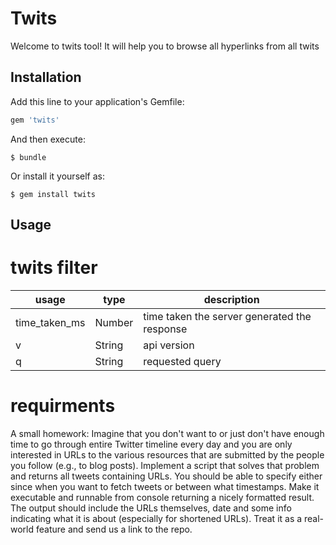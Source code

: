 # Twits

Welcome to twits tool! It will help you to browse all hyperlinks from all twits

## Installation

Add this line to your application's Gemfile:

```ruby
gem 'twits'
```

And then execute:

    $ bundle

Or install it yourself as:

    $ gem install twits

## Usage

# twits filter


|     usage     |  type  |                 description                  |
|---------------|--------|----------------------------------------------|
| time_taken_ms | Number | time taken the server generated the response |
| v             | String | api version                                  |
| q             | String | requested query                              |


# requirments

A small homework: Imagine that you don't want to or just don't have enough time to go through entire Twitter timeline every day and you are only interested in URLs to the various resources that are submitted by the people you follow (e.g., to blog posts). Implement a script that solves that problem and returns all tweets containing URLs. You should be able to specify either since when you want to fetch tweets or between what timestamps. Make it executable and runnable from console returning a nicely formatted result. The output should include the URLs themselves, date and some info indicating what it is about (especially for shortened URLs). Treat it as a real-world feature and send us a link to the repo.

